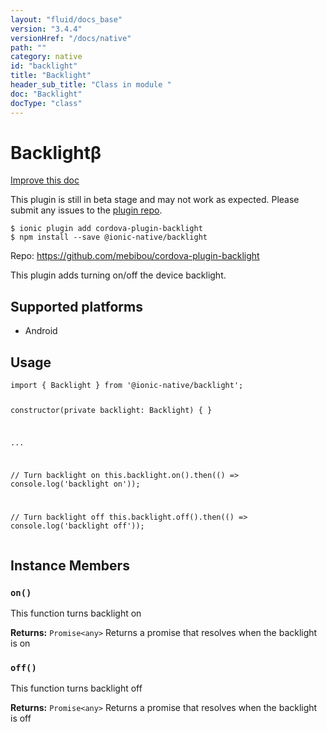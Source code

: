 ```yaml
---
layout: "fluid/docs_base"
version: "3.4.4"
versionHref: "/docs/native"
path: ""
category: native
id: "backlight"
title: "Backlight"
header_sub_title: "Class in module "
doc: "Backlight"
docType: "class"
---
```


<h1 class="api-title">Backlight<span class="beta" title="beta">&beta;</span></h1>

<a class="improve-v2-docs" href="http://github.com/driftyco/ionic-native/edit/master/src/@ionic-native/plugins/backlight/index.ts#L1">
  Improve this doc
</a>




<p class="beta-notice">
  This plugin is still in beta stage and may not work as expected. Please
  submit any issues to the <a target="_blank"
  href="https://github.com/mebibou/cordova-plugin-backlight/issues">plugin repo</a>.
</p>



<pre><code class="nohighlight">$ ionic plugin add cordova-plugin-backlight
$ npm install --save @ionic-native/backlight
</code></pre>
<p>Repo:
  <a href="https://github.com/mebibou/cordova-plugin-backlight">
    https://github.com/mebibou/cordova-plugin-backlight
  </a>
</p>


<p>This plugin adds turning on/off the device backlight.</p>




<h2>Supported platforms</h2>
<ul>
  <li>Android</li>
</ul>






<h2>Usage</h2>
<pre><code>import { Backlight } from &#39;@ionic-native/backlight&#39;;

constructor(private backlight: Backlight) { }

...

// Turn backlight on
this.backlight.on().then(() =&gt; console.log(&#39;backlight on&#39;));

// Turn backlight off
this.backlight.off().then(() =&gt; console.log(&#39;backlight off&#39;));
</code></pre>








<h2>Instance Members</h2>
<h3><a class="anchor" name="on" href="#on"></a><code>on()</code></h3>


This function turns backlight on


<div class="return-value" markdown="1">
  <i class="icon ion-arrow-return-left"></i>
  <b>Returns:</b> <code>Promise&lt;any&gt;</code> Returns a promise that resolves when the backlight is on
</div><h3><a class="anchor" name="off" href="#off"></a><code>off()</code></h3>


This function turns backlight off


<div class="return-value" markdown="1">
  <i class="icon ion-arrow-return-left"></i>
  <b>Returns:</b> <code>Promise&lt;any&gt;</code> Returns a promise that resolves when the backlight is off
</div>






